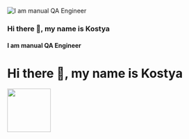 ![I am manual QA Engineer](https://kartinkin.net/uploads/posts/2021-07/1626196570_20-kartinkin-com-p-kover-fon-krasivo-26.jpg)
### Hi there 👋, my name is Kostya
#### I am manual QA Engineer
<div id="header" align="left">
  <h1>Hi there 👋, my name is Kostya</h1>
  <img src="https://media.giphy.com/media/Ll22OhMLAlVDb8UQWe/giphy.gif" width="100"/>
</div>




